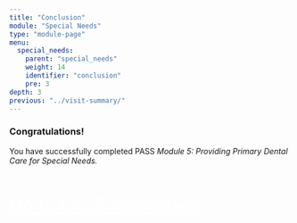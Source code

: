 ```yaml
---
title: "Conclusion"
module: "Special Needs"
type: "module-page"
menu:
  special_needs:
    parent: "special_needs"
    weight: 14
    identifier: "conclusion"
    pre: 3
depth: 3
previous: "../visit-summary/"
---
```

<h3>Congratulations!</h3><div class="pageblock"><p>You have successfully completed PASS  <i>Module 5: Providing Primary Dental Care for Special Needs.</i></p>
<p style="font-size: XX-large; padding-top: 20px;"><a class="btn btn-info" href="/." style="color: #fff;"><span class="glyphicon glyphicon-home"></span> Go to PASS Homepage</a></p>
</div>